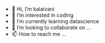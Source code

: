 - 👋 Hi, I’m kalaivani
- 👀 I’m interested in coding
- 🌱 I’m currently learning datascience
- 💞️ I’m looking to collaborate on ...
- 📫 How to reach me ...

<!---
kalai15nila/kalai15nila is a ✨ special ✨ repository because its `README.md` (this file) appears on your GitHub profile.
You can click the Preview link to take a look at your changes.
--->
